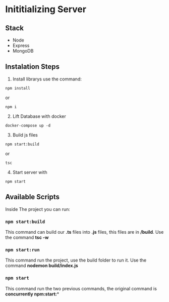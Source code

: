 # Inititializing Server

## Stack
- Node
- Express
- MongoDB

## Instalation Steps

1. Install librarys use the command:
```
npm install
```
 or 
 ```
 npm i
 ```

2. Lift Database with docker
 ```
 docker-compose up -d
 ```

3. Build js files
```
npm start:build
```
or
```
tsc
```

4. Start server with
```
npm start
```

## Available Scripts

Inside The project you can run:

### `npm start:build`

This command can build our **.ts** files into **.js** files, this files are in **/build**. Use the command **tsc -w**

### `npm start:run`

This command run the project, use the build folder to run it. Use the command **nodemon build/index.js**

### `npm start`
This command run the two previous commands, the original command is **concurrently npm:start:***




